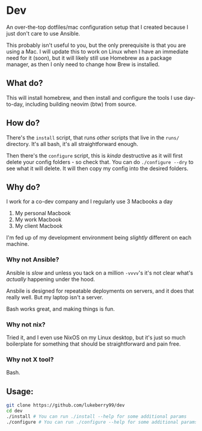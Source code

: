 # Dev

An over-the-top dotfiles/mac configuration setup that I created because I just don't care to use Ansible.

This probably isn't useful to you, but the only prerequisite is that you are using a Mac. I will update this to work on Linux when I have an immediate need for it (soon), but it will likely still use Homebrew as a package manager, as then I only need to change how Brew is installed.

## What do?

This will install homebrew, and then install and configure the tools I use day-to-day, including building neovim (btw) from source.

## How do?

There's the `install` script, that runs _other_ scripts that live in the `runs/` directory. It's all bash, it's all straightforward enough.

Then there's the `configure` script, this is _kinda_ destructive as it will first delete your config folders - so check that. You can do `./configure --dry` to see what it will delete. It will then copy my config into the desired folders.

## Why do?

I work for a co-dev company and I regularly use 3 Macbooks a day

1. My personal Macbook
2. My work Macbook
3. My client Macbook

I'm fed up of my development environment being _slightly_ different on each machine.

### Why not Ansible?

Ansible is _slow_ and unless you tack on a million `-vvvv`'s it's not clear what's _actually_ happening under the hood.

Ansbile is designed for repeatable deployments on servers, and it does that really well. But my laptop isn't a server.

Bash works great, and making things is fun.

### Why not nix?

Tried it, and I even use NixOS on my Linux desktop, but it's just so much boilerplate for something that should be straightforward and pain free.

### Why not X tool?

Bash.

## Usage:

```bash
git clone https://github.com/lukeberry99/dev
cd dev
./install # You can run ./install --help for some additional params
./configure # You can run ./configure --help for some additional params
```
